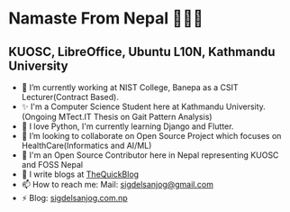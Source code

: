 # Namaste From Nepal 🙏🙏🙏
## KUOSC, LibreOffice, Ubuntu L10N, Kathmandu University

- 🔭 I’m currently working at NIST College, Banepa as a CSIT Lecturer(Contract Based).
- ✨ I'm a Computer Science Student here at Kathmandu University.(Ongoing MTect.IT Thesis on Gait Pattern Analysis)
- 🌱 I love Python, I'm currently learning Django and Flutter.
- 👯 I’m looking to collaborate on Open Source Project which focuses on HealthCare(Informatics and AI/ML)
- 🤔 I'm an Open Source Contributor here in Nepal representing KUOSC and FOSS Nepal
- 💬 I write blogs at <a href="http://thequickblog.com">TheQuickBlog </a>
- 📫 How to reach me: Mail: sigdelsanjog@gmail.com
- ⚡ Blog: <a href="http://sigdelsanjog.com.np">sigdelsanjog.com.np </a>
